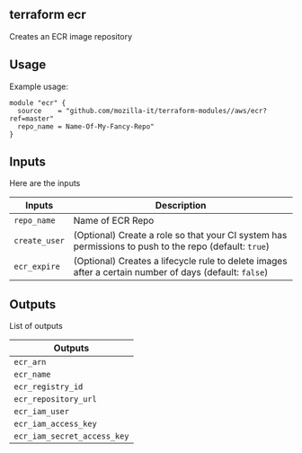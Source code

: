 ## terraform ecr
Creates an ECR image repository

## Usage
Example usage:

```
module "ecr" {
  source    = "github.com/mozilla-it/terraform-modules//aws/ecr?ref=master"
  repo_name = Name-Of-My-Fancy-Repo"
}
```

## Inputs
Here are the inputs

| Inputs            | Description                                                                                               |
| ------------------|-----------------------------------------------------------------------------------------------------------|
| `repo_name`       | Name of ECR Repo                                                                                          |
| `create_user`     | (Optional) Create a role so that your CI system has permissions to push to the repo (default: `true`)     |
| `ecr_expire`      | (Optional) Creates a lifecycle rule to delete images after a certain number of days (default: `false`)    |


## Outputs
List of outputs

| Outputs                       |
| ------------------------------|
| `ecr_arn`                     |
| `ecr_name`                    |
| `ecr_registry_id`             |
| `ecr_repository_url`          |
| `ecr_iam_user`                |
| `ecr_iam_access_key`          |
| `ecr_iam_secret_access_key`   |
